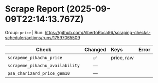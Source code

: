 # Scrape Report (2025-09-09T22:14:13.767Z)

Group: `price`  |  Run: https://github.com/AlbertoRoca96/scraping-checks-scheduler/actions/runs/17597065509

| Check | Changed | Keys | Error |
|---|:---:|:--|:--|
| `scrapeme_pikachu_price` | ✅ | price, raw |  |
| `scrapeme_pikachu_availability` | — |  |  |
| `psa_charizard_price_gem10` | — |  |  |
